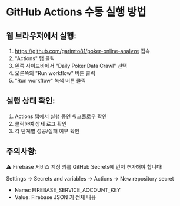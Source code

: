 # GitHub Actions 수동 실행 방법

## 웹 브라우저에서 실행:

1. https://github.com/garimto81/poker-online-analyze 접속
2. "Actions" 탭 클릭
3. 왼쪽 사이드바에서 "Daily Poker Data Crawl" 선택
4. 오른쪽의 "Run workflow" 버튼 클릭
5. "Run workflow" 녹색 버튼 클릭

## 실행 상태 확인:

1. Actions 탭에서 실행 중인 워크플로우 확인
2. 클릭하여 상세 로그 확인
3. 각 단계별 성공/실패 여부 확인

## 주의사항:

⚠️ Firebase 서비스 계정 키를 GitHub Secrets에 먼저 추가해야 합니다!

Settings → Secrets and variables → Actions → New repository secret
- Name: FIREBASE_SERVICE_ACCOUNT_KEY
- Value: Firebase JSON 키 전체 내용